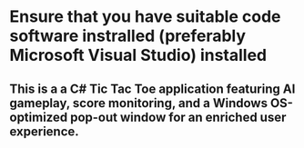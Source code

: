 # Ensure that you have suitable code software instralled (preferably Microsoft Visual Studio) installed

## This is a a C# Tic Tac Toe application featuring AI gameplay, score monitoring, and a Windows OS-optimized pop-out window for an enriched user experience.

